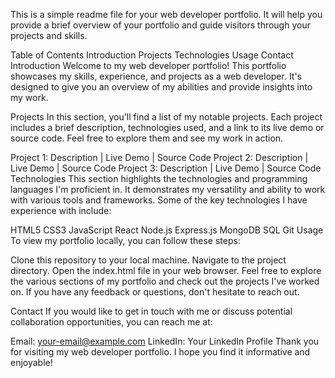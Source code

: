 This is a simple readme file for your web developer portfolio. It will help you provide a brief overview of your portfolio and guide visitors through your projects and skills.

Table of Contents
Introduction
Projects
Technologies
Usage
Contact
Introduction
Welcome to my web developer portfolio! This portfolio showcases my skills, experience, and projects as a web developer. It's designed to give you an overview of my abilities and provide insights into my work.

Projects
In this section, you'll find a list of my notable projects. Each project includes a brief description, technologies used, and a link to its live demo or source code. Feel free to explore them and see my work in action.

Project 1: Description | Live Demo | Source Code
Project 2: Description | Live Demo | Source Code
Project 3: Description | Live Demo | Source Code
Technologies
This section highlights the technologies and programming languages I'm proficient in. It demonstrates my versatility and ability to work with various tools and frameworks. Some of the key technologies I have experience with include:

HTML5
CSS3
JavaScript
React
Node.js
Express.js
MongoDB
SQL
Git
Usage
To view my portfolio locally, you can follow these steps:

Clone this repository to your local machine.
Navigate to the project directory.
Open the index.html file in your web browser.
Feel free to explore the various sections of my portfolio and check out the projects I've worked on. If you have any feedback or questions, don't hesitate to reach out.

Contact
If you would like to get in touch with me or discuss potential collaboration opportunities, you can reach me at:

Email: your-email@example.com
LinkedIn: Your LinkedIn Profile
Thank you for visiting my web developer portfolio. I hope you find it informative and enjoyable!
